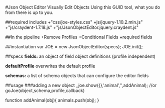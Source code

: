 #Json Object Editor
Visually Edit Objects Using this GUID tool, what you do from there is up to you.

##required includes
+"css/joe-styles.css"
+js/jquery-1.10.2.min.js"
+"js/craydent-1.7.18.js"
+"js/JsonObjectEditor.jquery.craydent.js"

##In the pipeline
+Remove Profiles
+Conditional Fields
+required fields


##instantiation
	var JOE = new JsonObjectEditor(specs);
	JOE.init();


##specs
**fields:**
an object of field object definitions (profile independent)

**defaultProfile**
overwrites the default profile

**schemas:** a list of schema objects that can configure the editor fields


##usage
###adding a new object
_joe.show({},'animal','',addAnimal); //or goJoe(object,schema,profile,callback)

function addAnimal(obj){
	animals.push(obj);
}